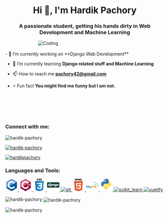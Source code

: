 <h1 align="center">Hi 👋, I'm Hardik Pachory</h1>
<h3 align="center">A passionate student, getting his hands dirty in Web Development and Machine Learning</h3>
<img align="right" alt="Coding" width="400" src="https://cdn.dribbble.com/users/878726/screenshots/4933914/dribbb-coffee.gif">

<br>
<br>
- 🔭 I’m currently working on **Django Web Development**

- 🌱 I’m currently learning **Django related stuff and Machine Learning**

- 📫 How to reach me **pachory42@gmail.com**

- ⚡ Fun fact **You might find me funny but I am not.**

<br>
<br>
<br>
<br>
<h3 align="left">Connect with me:</h3>
<p align="left">
<p align="left"> <img src="https://komarev.com/ghpvc/?username=hardik-pachory&label=Profile%20views&color=0e75b6&style=flat" alt="hardik-pachory" /> </p>
<p align="left"> <a href="https://github.com/ryo-ma/github-profile-trophy"><img src="https://github-profile-trophy.vercel.app/?username=hardik-pachory" alt="hardik-pachory" /></a> </p>
<p align="left"> <a href="https://twitter.com/hardikpachory" target="blank"><img src="https://img.shields.io/twitter/follow/hardikpachory?logo=twitter&style=for-the-badge" alt="hardikpachory" /></a> </p>

<h3 align="left">Languages and Tools:</h3>
<p align="left"> <a href="https://www.cprogramming.com/" target="_blank"> <img src="https://raw.githubusercontent.com/devicons/devicon/master/icons/c/c-original.svg" alt="c" width="40" height="40"/> </a> <a href="https://www.w3schools.com/cpp/" target="_blank"> <img src="https://raw.githubusercontent.com/devicons/devicon/master/icons/cplusplus/cplusplus-original.svg" alt="cplusplus" width="40" height="40"/> </a> <a href="https://www.w3schools.com/css/" target="_blank"> <img src="https://raw.githubusercontent.com/devicons/devicon/master/icons/css3/css3-original-wordmark.svg" alt="css3" width="40" height="40"/> </a> <a href="https://www.djangoproject.com/" target="_blank"> <img src="https://raw.githubusercontent.com/devicons/devicon/master/icons/django/django-original.svg" alt="django" width="40" height="40"/> </a> <a href="https://git-scm.com/" target="_blank"> <img src="https://www.vectorlogo.zone/logos/git-scm/git-scm-icon.svg" alt="git" width="40" height="40"/> </a> <a href="https://www.w3.org/html/" target="_blank"> <img src="https://raw.githubusercontent.com/devicons/devicon/master/icons/html5/html5-original-wordmark.svg" alt="html5" width="40" height="40"/> </a> <a href="https://www.mysql.com/" target="_blank"> <img src="https://raw.githubusercontent.com/devicons/devicon/master/icons/mysql/mysql-original-wordmark.svg" alt="mysql" width="40" height="40"/> </a> <a href="https://www.python.org" target="_blank"> <img src="https://raw.githubusercontent.com/devicons/devicon/master/icons/python/python-original.svg" alt="python" width="40" height="40"/> </a> <a href="https://scikit-learn.org/" target="_blank"> <img src="https://upload.wikimedia.org/wikipedia/commons/0/05/Scikit_learn_logo_small.svg" alt="scikit_learn" width="40" height="40"/> </a> <a href="https://vuetifyjs.com/en/" target="_blank"> <img src="https://bestofjs.org/logos/vuetify.svg" alt="vuetify" width="40" height="40"/> </a> </p>

<p><img align="left" src="https://github-readme-stats.vercel.app/api/top-langs?username=hardik-pachory&show_icons=true&locale=en&layout=compact" alt="hardik-pachory" /></p>

<p>&nbsp;<img align="center" src="https://github-readme-stats.vercel.app/api?username=hardik-pachory&show_icons=true&locale=en" alt="hardik-pachory" /></p>

<p><img align="center" src="https://github-readme-streak-stats.herokuapp.com/?user=hardik-pachory&" alt="hardik-pachory" /></p>

